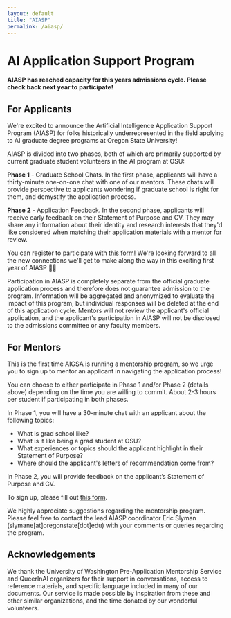 ```yaml
---
layout: default
title: "AIASP"
permalink: /aiasp/
---
```


# AI Application Support Program

**AIASP has reached capacity for this years admissions cycle. Please check back next year to participate!**

## For Applicants
We're excited to announce the Artificial Intelligence Application Support Program (AIASP) for folks historically underrepresented in the field applying to AI graduate degree programs at Oregon State University!

AIASP is divided into two phases, both of which are primarily supported by current graduate student volunteers in the AI program at OSU:

**Phase 1** - Graduate School Chats. In the first phase, applicants will have a thirty-minute one-on-one chat with one of our mentors. These chats will provide perspective to applicants wondering if graduate school is right for them, and demystify the application process.

**Phase 2** - Application Feedback. In the second phase, applicants will receive early feedback on their Statement of Purpose and CV. They may share any information about their identity and research interests that they'd like considered when matching their application materials with a mentor for review.

You can register to participate with [this form](https://docs.google.com/forms/d/e/1FAIpQLSfkcxxBeV57L0EET9QdU07j-DeIuR_hMDtQiWc-gR8QEOXIIw/viewform?usp=sf_link)! We're looking forward to all the new connections we'll get to make along the way in this exciting first year of AIASP 🎉🎉

Participation in AIASP is completely separate from the official graduate application process and therefore does not guarantee admission to the program. Information will be aggregated and anonymized to evaluate the impact of this program, but individual responses will be deleted at the end of this application cycle. Mentors will not review the applicant's official application, and the applicant's participation in AIASP will not be disclosed to the admissions committee or any faculty members.

## For Mentors
This is the first time AIGSA is running a mentorship program, so we urge you to sign up to mentor an applicant in navigating the application process!

You can choose to either participate in Phase 1 and/or Phase 2 (details above) depending on the time you are willing to commit. About 2-3 hours per student if participating in both phases.

In Phase 1, you will have a 30-minute chat with an applicant about the following topics:
- What is grad school like?
- What is it like being a grad student at OSU?
- What experiences or topics should the applicant highlight in their Statement of Purpose?
- Where should the applicant's letters of recommendation come from?

In Phase 2, you will provide feedback on the applicant’s Statement of Purpose and CV.

To sign up, please fill out [this form](https://docs.google.com/forms/d/e/1FAIpQLSdRrDeYJ2dsrxyL2lUTyFy7DcN4E85tt2GorK9CkGUv3QBWPQ/viewform?usp=sf_link). 

We highly appreciate suggestions regarding the mentorship program. Please feel free to contact the lead AIASP coordinator Eric Slyman (slymane[at]oregonstate[dot]edu) with your comments or queries regarding the program.

## Acknowledgements 

We thank the University of Washington Pre-Application Mentorship Service and QueerInAI organizers for their support in conversations, access to reference materials, and specific language included in many of our documents. Our service is made possible by inspiration from these and other similar organizations, and the time donated by our wonderful volunteers.
